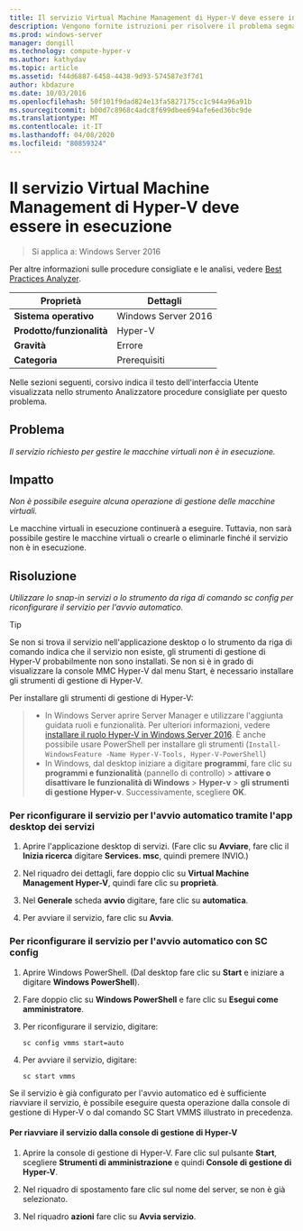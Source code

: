 ```yaml
---
title: Il servizio Virtual Machine Management di Hyper-V deve essere in esecuzione
description: Vengono fornite istruzioni per risolvere il problema segnalato da questa regola di Best Practices Analyzer.
ms.prod: windows-server
manager: dongill
ms.technology: compute-hyper-v
ms.author: kathydav
ms.topic: article
ms.assetid: f44d6887-6458-4438-9d93-574587e3f7d1
author: kbdazure
ms.date: 10/03/2016
ms.openlocfilehash: 50f101f9dad824e13fa5827175cc1c944a96a91b
ms.sourcegitcommit: b00d7c8968c4adc8f699dbee694afe6ed36bc9de
ms.translationtype: MT
ms.contentlocale: it-IT
ms.lasthandoff: 04/08/2020
ms.locfileid: "80859324"
---
```

# <a name="the-hyper-v-virtual-machine-management-service-must-be-running"></a>Il servizio Virtual Machine Management di Hyper-V deve essere in esecuzione

>Si applica a: Windows Server 2016
  
Per altre informazioni sulle procedure consigliate e le analisi, vedere [Best Practices Analyzer](https://go.microsoft.com/fwlink/?LinkId=122786).  
  
|Proprietà|Dettagli|  
|-|-|  
|**Sistema operativo**|Windows Server 2016|  
|**Prodotto/funzionalità**|Hyper-V|  
|**Gravità**|Errore|  
|**Categoria**|Prerequisiti|  

Nelle sezioni seguenti, corsivo indica il testo dell'interfaccia Utente visualizzata nello strumento Analizzatore procedure consigliate per questo problema.

## <a name="issue"></a>Problema  
  
*Il servizio richiesto per gestire le macchine virtuali non è in esecuzione.*  
  
## <a name="impact"></a>Impatto  
  
*Non è possibile eseguire alcuna operazione di gestione delle macchine virtuali.*  
  
Le macchine virtuali in esecuzione continuerà a eseguire. Tuttavia, non sarà possibile gestire le macchine virtuali o crearle o eliminarle finché il servizio non è in esecuzione.  
  
## <a name="resolution"></a>Risoluzione  
  
*Utilizzare lo snap-in servizi o lo strumento da riga di comando sc config per riconfigurare il servizio per l'avvio automatico.*  
  
> [!TIP]  
> Se non si trova il servizio nell'applicazione desktop o lo strumento da riga di comando indica che il servizio non esiste, gli strumenti di gestione di Hyper-V probabilmente non sono installati. Se non si è in grado di visualizzare la console MMC Hyper-V dal menu Start, è necessario installare gli strumenti di gestione di Hyper-V.

Per installare gli strumenti di gestione di Hyper-V:  
>   
> - In Windows Server aprire Server Manager e utilizzare l'aggiunta guidata ruoli e funzionalità. Per ulteriori informazioni, vedere [installare il ruolo Hyper-V in Windows Server 2016](../get-started/Install-the-Hyper-V-role-on-Windows-Server.md).  È anche possibile usare PowerShell per installare gli strumenti (`Install-WindowsFeature -Name Hyper-V-Tools, Hyper-V-PowerShell`) 
> - In Windows, dal desktop iniziare a digitare **programmi**, fare clic su **programmi e funzionalità** (pannello di controllo) > **attivare o disattivare le funzionalità di Windows** > **Hyper-v** > **gli strumenti di gestione Hyper-v**. Successivamente, scegliere **OK**.  
  
### <a name="to-reconfigure-the-service-to-start-automatically-using-the-services-desktop-app"></a>Per riconfigurare il servizio per l'avvio automatico tramite l'app desktop dei servizi  
  
1.  Aprire l'applicazione desktop di servizi. (Fare clic su **Avviare**, fare clic il **Inizia ricerca** digitare **Services. msc**, quindi premere INVIO.)  
  
2.  Nel riquadro dei dettagli, fare doppio clic su **Virtual Machine Management Hyper-V**, quindi fare clic su **proprietà**.  
  
3.  Nel **Generale** scheda **avvio** digitare, fare clic su **automatica**.  
  
4.  Per avviare il servizio, fare clic su **Avvia**.  
  
### <a name="to-reconfigure-the-service-to-start-automatically-using-sc-config"></a>Per riconfigurare il servizio per l'avvio automatico con SC config  
  
1.  Aprire Windows PowerShell. (Dal desktop fare clic su **Start** e iniziare a digitare **Windows PowerShell**).  
  
2.  Fare doppio clic su **Windows PowerShell** e fare clic su **Esegui come amministratore**.  
  
3.  Per riconfigurare il servizio, digitare:  
  
    ```  
    sc config vmms start=auto  
    ```  
  
4.  Per avviare il servizio, digitare:  
  
    ```  
    sc start vmms  
    ```  
  
Se il servizio è già configurato per l'avvio automatico ed è sufficiente riavviare il servizio, è possibile eseguire questa operazione dalla console di gestione di Hyper-V o dal comando SC Start VMMS illustrato in precedenza.  
  
#### <a name="to-restart-the-service-from-hyper-v-manager"></a>Per riavviare il servizio dalla console di gestione di Hyper-V  
  
1.  Aprire la console di gestione di Hyper-V. Fare clic sul pulsante **Start**, scegliere **Strumenti di amministrazione** e quindi **Console di gestione di Hyper-V**.  
  
2.  Nel riquadro di spostamento fare clic sul nome del server, se non è già selezionato.  
  
3.  Nel riquadro **azioni** fare clic su **Avvia servizio**.  
  


